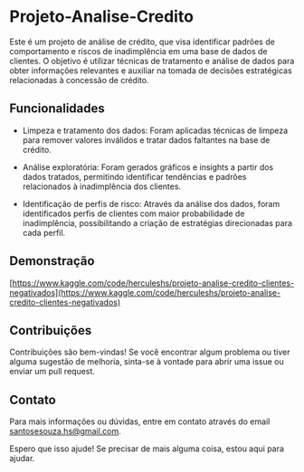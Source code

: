 # Projeto-Analise-Credito

 Este é um projeto de análise de crédito, que visa identificar padrões de comportamento e riscos de inadimplência em uma base de dados de clientes. 
 O objetivo é utilizar técnicas de tratamento e análise de dados para obter informações relevantes e auxiliar na tomada de decisões estratégicas relacionadas à concessão de crédito.



## Funcionalidades
- Limpeza e tratamento dos dados: Foram aplicadas técnicas de limpeza para remover valores inválidos e tratar dados faltantes na base de crédito.



- Análise exploratória: Foram gerados gráficos e insights a partir dos dados tratados, permitindo identificar tendências e padrões relacionados à inadimplência dos clientes.


- Identificação de perfis de risco: Através da análise dos dados, foram identificados perfis de clientes com maior probabilidade de inadimplência, possibilitando a criação de estratégias direcionadas para cada perfil.


## Demonstração
[https://www.kaggle.com/code/herculeshs/projeto-analise-credito-clientes-negativados](https://www.kaggle.com/code/herculeshs/projeto-analise-credito-clientes-negativados)
## Contribuições

Contribuições são bem-vindas! Se você encontrar algum problema ou tiver alguma sugestão de melhoria, sinta-se à vontade para abrir uma issue ou enviar um pull request.


## Contato
Para mais informações ou dúvidas, entre em contato através do email santosesouza.hs@gmail.com.

Espero que isso ajude! Se precisar de mais alguma coisa, estou aqui para ajudar.
